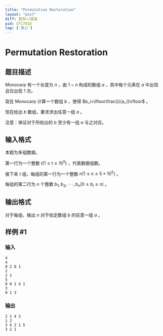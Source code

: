 ```yaml
---
title: "Permutation Restoration"
layout: "post"
diff: 普及+/提高
pid: CF1701D
tag: ['贪心']
---
```


# Permutation Restoration

## 题目描述

Monocarp 有一个长度为 $n$ ，由 $1$ ~ $n$ 构成的数组  $a$ ，其中每个元素在 $a$ 中出现且仅出现 $1$ 次。

现在 Monocarp 计算一个数组 $b$ ，使得 $b_i=\lfloor\frac{i}{a_i}\rfloor$ 。

现在给出 $b$ 数组，要求求出任意一组 $a$ 。

注意：保证对于所给出的 $b$ 至少有一组 $a$ 与之对应。

## 输入格式

本题为多组数据。

第一行为一个整数 $t(1 \le t \le 10^5)$ ，代表数据组数。

接下来 $t$ 组，每组的第一行为一个整数 $n(1 \le n \le 5×10^5)$ 。

每组的第二行为 $n$ 个整数 $b_1,b_2,···,b_n(0 \le b_i \le n)$ 。

## 输出格式

对于每组，输出 $n$ 对于给定数组 $b$ 的任意一组 $a$ 。

## 样例 #1

### 输入

```
4
4
0 2 0 1
2
1 1
5
0 0 1 4 1
3
0 1 3
```

### 输出

```
2 1 4 3 
1 2 
3 4 2 1 5 
3 2 1
```

